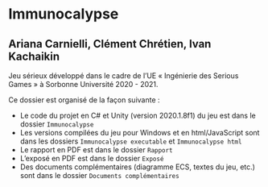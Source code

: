 # Immunocalypse

## Ariana Carnielli, Clément Chrétien, Ivan Kachaikin

Jeu sérieux développé dans le cadre de l’UE « Ingénierie des Serious Games » à Sorbonne Université 2020 - 2021. 

Ce dossier est organisé de la façon suivante :

- Le code du projet en C# et Unity (version 2020.1.8f1) du jeu est dans le dossier `Immunocalypse`
- Les versions compilées du jeu pour Windows et en html/JavaScript sont dans les dossiers `Immunocalypse executable` et `Immunocalypse html` 
- Le rapport en PDF est dans le dossier `Rapport`
- L’exposé en PDF est dans le dossier `Exposé`
- Des documents complémentaires (diagramme ECS, textes du jeu, etc.) sont dans le dossier `Documents complémentaires`
